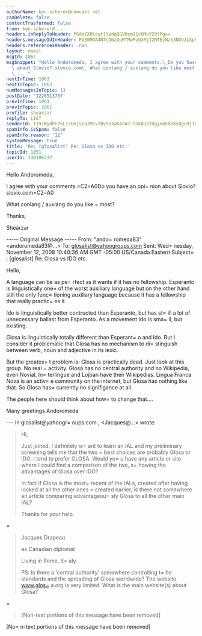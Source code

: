 ```yaml
---
authorName: ken.scherer@comcast.net
canDelete: false
contentTrasformed: false
from: ken.scherer@...
headers.inReplyToHeader: PGdmZXRkayt1YzdqQGVHcm91cHMuY29tPg==
headers.messageIdInHeader: PDE0MDA4NTc3NzQuMTMwMzUxMjI2NTEzNzY3NDU2LkphdmFNYWlsLnJvb3RAc3owMTExYS53ZXN0Y2hlc3Rlci5wYS5tYWlsLmNvbWNhc3QubmV0Pg==
headers.referencesHeader: .nan
layout: email
msgId: 1062
msgSnippet: "Hello Andoromeda, I agree with your comments.\_Do you have an opinion\
  \ about Slovio? slovio.com\_ What conlang / auxlang do you like most? Thanks, Shearzar\
  \ ... "
nextInTime: 1063
nextInTopic: 1063
numMessagesInTopic: 13
postDate: '1226513767'
prevInTime: 1061
prevInTopic: 1061
profile: shearzar
replyTo: LIST
senderId: T197WydPr7kLI5UmjSzqTMcvTBv557wK4cWJ-lGk8U2zdgyemkXeXsQgu9jTuPeZ91cOeY-TaUx7IWDkhXM
spamInfo.isSpam: false
spamInfo.reason: '12'
systemMessage: true
title: 'Re: [glosalist] Re: Glosa vs IDO etc.'
topicId: 1051
userId: 340106237
---
```




Hello Andoromeda, 



I agree with your comments.=C2=A0Do you have an opi=
nion about Slovio? slovio.com=C2=A0 



What conlang / auxlang do you like =
most? 



Thanks, 



Shearzar 


----- Original Message ----- 
From: "ando=
romeda83" <andoromeda83@...> 
To: glosalist@yahoogroups.com 
Sent: Wed=
nesday, November 12, 2008 10:40:36 AM GMT -05:00 US/Canada Eastern 
Subject=
: [glosalist] Re: Glosa vs IDO etc. 






Hello, 

A language can be as pe=
rfect as it wants if it has no fellowship. 
Esperanto is linguistically one=
 of the worst auxiliary language but on 
the other hand still the only func=
tioning auxiliary language because 
it has a fellowship that really practic=
es it. 

Ido is linguistically better contructed than Esperanto, but has st=
ill 
a lot of unnecessary ballast from Esperanto. As a movement Ido is 
sma=
ll, but existing. 

Glosa is linguistically totally different than Esperant=
o and Ido. But 
I consider it problematic that Glosa has no mechanism to di=
stinguish 
between verb, noun and adjective in its lexic. 

But the greates=
t problem is: Glosa is practically dead. Just look at 
this group. No real =
activity. Glosa has no central authority and no 
Wikipedia, even Novial, In=
terlingue and Lojban have their Wikipedias. 
Lingua Franca Nova is an activ=
e community on the internet, but Glosa 
has nothing like that. So Glosa has=
 currently no signifigance at all. 

The people here should think about how=
 to change that.... 

Many greetings 
Andoromeda 

--- In glosalist@yahoogr=
oups.com , <Jacques@...> wrote: 
> 
> Hi, 
> 
> Just joined. I definitely w=
ant to learn an IAL and my preliminary 
screening 
> tells me that the two =
best choices are probably Glosa or IDO. I tend to 
> prefer GLOSA. Would yo=
u have any article or site where I could find a 
> comparison of the two, s=
howing the advantages of Glosa over IDO? 
> 
> In fact if Glosa is the most=
 recent of the IALs, created after 
having looked 
> at all the other ones =
created earlier, is there not somewhere an article 
> comparing advantageou=
sly Glosa to all the other main IAL? 
> 
> 
> 
> Thanks for your help. 
> 
=
> 
> 
> Jacques Drapeau 
> 
> ex Canadian diplomat 
> 
> Living in Rome, It=
aly. 
> 
> 
> 
> PS: Is there a 'central authority' somewhere controlling t=
he 
standards and 
> the spreading of Glosa worldwide? The website www.glos=
a.org is very 
limited. 
> What is the main website(s) about Glosa? 
> 
> 
=
> 
> 
> 
> [Non-text portions of this message have been removed] 
> 



[No=
n-text portions of this message have been removed]


